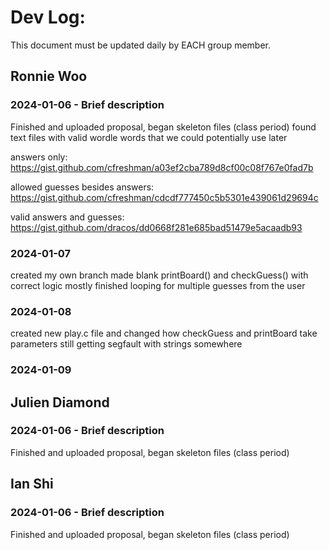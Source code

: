 # Dev Log:

This document must be updated daily by EACH group member.

## Ronnie Woo

### 2024-01-06 - Brief description
Finished and uploaded proposal, began skeleton files (class period)
found text files with valid wordle words that we could potentially use later

answers only: https://gist.github.com/cfreshman/a03ef2cba789d8cf00c08f767e0fad7b

allowed guesses besides answers: https://gist.github.com/cfreshman/cdcdf777450c5b5301e439061d29694c 

valid answers and guesses: https://gist.github.com/dracos/dd0668f281e685bad51479e5acaadb93

### 2024-01-07
created my own branch
made blank printBoard() and checkGuess() with correct logic
mostly finished looping for multiple guesses from the user

### 2024-01-08
created new play.c file and changed how checkGuess and printBoard take parameters
still getting segfault with strings somewhere

### 2024-01-09


## Julien Diamond

### 2024-01-06 - Brief description
Finished and uploaded proposal, began skeleton files (class period)

## Ian Shi

### 2024-01-06 - Brief description
Finished and uploaded proposal, began skeleton files (class period)
